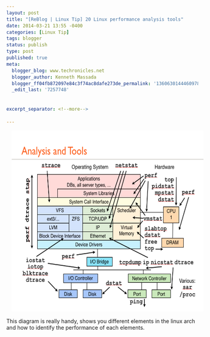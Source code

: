 ```yaml
---
layout: post
title: "[ReBlog | Linux Tip] 20 Linux performance analysis tools"
date: 2014-03-21 13:55 -0400
categories: [Linux Tip]
tags: blogger
status: publish
type: post
published: true
meta:
  blogger_blog: www.techronicles.net
  blogger_author: Kenneth Massada
  blogger_ff04fb872097e84c3f74ac8dafe273de_permalink: '1360630144460978389'
  _edit_last: '7257748'


excerpt_separator: <!--more-->

---
```

<div class="separator" style="clear:both;text-align:center;"><a href="#" style="margin-left:1em;margin-right:1em;"><img border="0" src="/assets/images/wp/40db1-bjgzodycaaa8ktt.png" height="476" width="640" /></a></div>
<p>This diagram is really handy, shows you different elements in the linux arch and how to identify the performance of each elements.</p>
